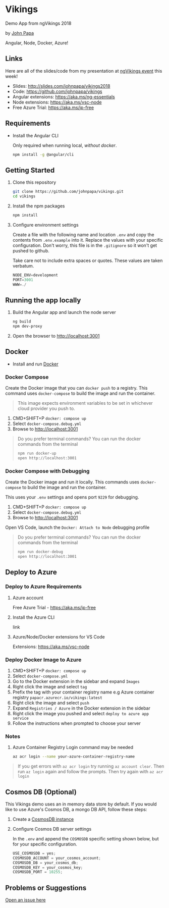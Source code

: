 # Vikings

Demo App from ngVikings 2018

by [John Papa](http://twitter.com/john_papa)

Angular, Node, Docker, Azure!

## Links

Here are all of the slides/code from my presentation at [ngVikings event](https://twitter.com/ngvikingsconf) this week!

* Slides: <http://slides.com/johnpapa/vikings2018>
* Code: <https://github.com/johnpapa/vikings>
* Angular extensions: <https://aka.ms/ng-essentials>
* Node extensions: <https://aka.ms/vsc-node>
* Free Azure Trial: <https://aka.ms/jp-free>

## Requirements

* Install the Angular CLI

  Only required when running local, _without docker_.

  ```bash
  npm install -g @angular/cli
  ```

## Getting Started

1.  Clone this repository

    ```bash
    git clone https://github.com/johnpapa/vikings.git
    cd vikings
    ```

1.  Install the npm packages

    ```bash
    npm install
    ```

1.  Configure environment settings

    Create a file with the following name and location `.env` and copy the contents from
    `.env.example` into it. Replace the values with your specific configuration. Don't worry, this
    file is in the `.gitignore` so it won't get pushed to github.

    Take care not to include extra spaces or quotes. These values are taken verbatum.

    ```javascript
    NODE_ENV=development
    PORT=3001
    WWW=./
    ```

## Running the app locally

1.  Build the Angular app and launch the node server

    ```bash
    ng build
    npm dev-proxy
    ```

1.  Open the browser to <http://localhost:3001>

## Docker

* Install and run [Docker](https://www.docker.com/community-edition)

### Docker Compose

Create the Docker image that you can `docker push` to a registry. This command uses `docker-compose` to build the image and run the container.

> This image expects environment variables to be set in whichever cloud provider you push to.

1.  CMD+SHIFT+P `docker: compose up`
1.  Select `docker-compose.debug.yml`
1.  Browse to <http://localhost:3001>

> Do you prefer terminal commands? You can run the docker commands from the terminal
>
> ```bash
> npm run docker-up
> open http://localhost:3001
> ```

### Docker Compose with Debugging

Create the Docker image and run it locally. This commands uses `docker-compose` to build the image and run the container.

This uses your `.env` settings and opens port `9229` for debugging.

1.  CMD+SHIFT+P `docker: compose up`
1.  Select `docker-compose.debug.yml`
1.  Browse to <http://localhost:3001>

Open VS Code, launch the `Docker: Attach to Node` debugging profile

> Do you prefer terminal commands? You can run the docker commands from the terminal
>
> ```bash
> npm run docker-debug
> open http://localhost:3001
> ```

## Deploy to Azure

### Deploy to Azure Requirements

1.  Azure account

    Free Azure Trial - <https://aka.ms/jp-free>

1.  Install the Azure CLI

    link

1.  Azure/Node/Docker extensions for VS Code

    Extensions: <https://aka.ms/vsc-node>

### Deploy Docker Image to Azure

1.  CMD+SHIFT+P `docker: compose up`
1.  Select `docker-compose.yml`
1.  Go to the Docker extension in the sidebar and expand `Images`
1.  Right click the image and select `tag`
1.  Prefix the tag with your container registry name
    e.g Azure container registry `papacr.azurecr.io/vikings:latest`
1.  Right click the image and select `push`
1.  Expand `Registries / Azure` in the Docker extension in the sidebar
1.  Right click the image you pushed and select `deploy to azure app service`
1.  Follow the instructions when prompted to choose your server

### Notes

1.  Azure Container Registry Login command may be needed

    ```bash
    az acr login --name your-azure-container-registry-name
    ```

> If you get errors with `az acr login` try running `az account clear`. Then run `az login` again and follow the prompts. Then try again with `az acr login`

## Cosmos DB (Optional)

This Vikings demo uses an in memory data store by default. If you would like to use Azure's Cosmos DB, a mongo DB API, follow these steps:

1.  Create a [CosmosDB instance](https://aka.ms/jp-cosmos-node)

1.  Configure Cosmos DB server settings

    In the `.env` and append the `COSMOSDB` specific setting shown below, but for your specific configuration.

    ```javascript
    USE_COSMOSDB = yes;
    COSMOSDB_ACCOUNT = your_cosmos_account;
    COSMOSDB_DB = your_cosmos_db;
    COSMOSDB_KEY = your_cosmos_key;
    COSMOSDB_PORT = 10255;
    ```

## Problems or Suggestions

[Open an issue here](https://github.com/johnpapa/vikings/issues)
